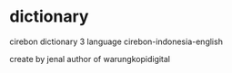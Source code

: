 dictionary
==========

cirebon dictionary 3 language 
cirebon-indonesia-english

create by jenal author of warungkopidigital
